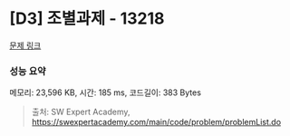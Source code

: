 # [D3] 조별과제 - 13218 

[문제 링크](https://swexpertacademy.com/main/code/problem/problemDetail.do?contestProbId=AXzjvCCq-PwDFASs) 

### 성능 요약

메모리: 23,596 KB, 시간: 185 ms, 코드길이: 383 Bytes



> 출처: SW Expert Academy, https://swexpertacademy.com/main/code/problem/problemList.do